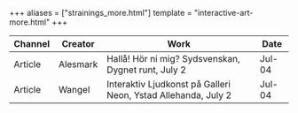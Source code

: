 +++
aliases = ["strainings_more.html"]
template = "interactive-art-more.html"
+++

| Channel | Creator | Work | Date |
| - | - | - | - |
| Article | Alesmark | Hallå! Hör ni mig? Sydsvenskan, Dygnet runt, July 2 | Jul-04 |
| Article | Wangel | Interaktiv Ljudkonst på Galleri Neon, Ystad Allehanda, July 2 | Jul-04 |

